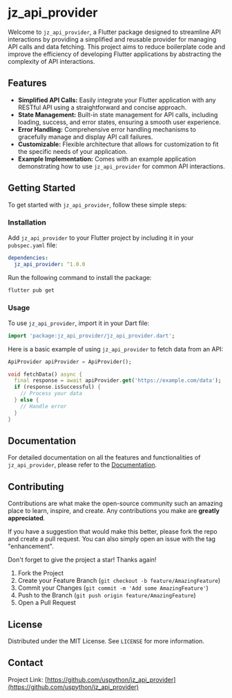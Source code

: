# jz_api_provider

Welcome to `jz_api_provider`, a Flutter package designed to streamline API interactions by providing a simplified and reusable provider for managing API calls and data fetching. This project aims to reduce boilerplate code and improve the efficiency of developing Flutter applications by abstracting the complexity of API interactions.

## Features

- **Simplified API Calls:** Easily integrate your Flutter application with any RESTful API using a straightforward and concise approach.
- **State Management:** Built-in state management for API calls, including loading, success, and error states, ensuring a smooth user experience.
- **Error Handling:** Comprehensive error handling mechanisms to gracefully manage and display API call failures.
- **Customizable:** Flexible architecture that allows for customization to fit the specific needs of your application.
- **Example Implementation:** Comes with an example application demonstrating how to use `jz_api_provider` for common API interactions.

## Getting Started

To get started with `jz_api_provider`, follow these simple steps:

### Installation

Add `jz_api_provider` to your Flutter project by including it in your `pubspec.yaml` file:

```yaml
dependencies:
  jz_api_provider: ^1.0.0
```

Run the following command to install the package:

```bash
flutter pub get
```

### Usage

To use `jz_api_provider`, import it in your Dart file:

```dart
import 'package:jz_api_provider/jz_api_provider.dart';
```

Here is a basic example of using `jz_api_provider` to fetch data from an API:

```dart
ApiProvider apiProvider = ApiProvider();

void fetchData() async {
  final response = await apiProvider.get('https://example.com/data');
  if (response.isSuccessful) {
    // Process your data
  } else {
    // Handle error
  }
}
```

## Documentation

For detailed documentation on all the features and functionalities of `jz_api_provider`, please refer to the [Documentation](https://github.com/uspython/jz_api_provider/wiki).

## Contributing

Contributions are what make the open-source community such an amazing place to learn, inspire, and create. Any contributions you make are **greatly appreciated**.

If you have a suggestion that would make this better, please fork the repo and create a pull request. You can also simply open an issue with the tag "enhancement".

Don't forget to give the project a star! Thanks again!

1. Fork the Project
2. Create your Feature Branch (`git checkout -b feature/AmazingFeature`)
3. Commit your Changes (`git commit -m 'Add some AmazingFeature'`)
4. Push to the Branch (`git push origin feature/AmazingFeature`)
5. Open a Pull Request

## License

Distributed under the MIT License. See `LICENSE` for more information.

## Contact

Project Link: [https://github.com/uspython/jz_api_provider](https://github.com/uspython/jz_api_provider)
